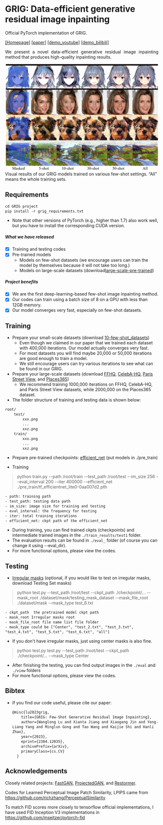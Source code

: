 # GRIG: Data-efficient generative residual image inpainting
Official PyTorch implementation of GRIG.

[[Homepage]](https://longlongaaago.github.io/GRIG_few_shot_inpainting/)
[[paper]](https://arxiv.org/abs/2304.12035)
[[demo_youtube]](https://www.youtube.com/watch?v=czB3VAwhB0o)
[[demo_bilibili]](https://player.bilibili.com/player.html?aid=358757940&bvid=BV13X4y1n7T8&cid=1206882830&p=1)

<div style="text-align: justify"> We present a novel data-efficient generative residual image inpainting method that produces high-quality inpainting results. </div>

![Performance](./imgs/teaser.png)
Visual results of our GRIG models trained on various few-shot settings. “All” means the whole training sets.


## Requirements 
```
cd GRIG project
pip install -r grig_requirements.txt
```
- Note that other versions of PyTorch (e.g., higher than 1.7) also work well, but you have to install the corresponding CUDA version. 

##### What we have released
- [x] Training and testing codes
- [x] Pre-trained models 
  - Models on few-shot datasets (we encourage users can train the model by themselves because it will not take too long.)
  - Models on large-scale datasets (download[large-scale-pre-trained](https://drive.google.com/drive/folders/1aEfGKuC0ozuLmkIAEF9Pa2LbBbkcf6dy?usp=sharing))  

##### Project benefits
- [x] We are the first deep-learning-based few-shot image inpainting method.
- [x] Our codes can train using a batch size of 8 on a GPU with less than 12GB memory.
- [x] Our model converges very fast, especially on few-shot datasets.

## Training
- Prepare your small-scale datasets (download [10-few-shot_datasets](https://drive.google.com/file/d/1fb7xRzGL5YMieZl-y7Qr5qs3MU9tfIuk/view?usp=drive_link))
  - Even though we claimed in our paper that we trained each dataset with 400,000 iterations. Our model actually converges very fast.
  - For most datasets you will find maybe 20,000 or 50,000 iterations are good enough to train a model.
  - We still encourage users can try various iterations to see what can be found in our GRIG.
- Prepare your large-scale datasets (download [FFHQ](https://github.com/NVlabs/ffhq-dataset), [CelebA-HQ](https://github.com/tkarras/progressive_growing_of_gans), [Paris Street View](https://github.com/pathak22/context-encoder/issues/24), and [Places365](https://paperswithcode.com/dataset/places365))
  - We recommend training 1000,000 iterations on FFHQ, CelebA-HQ, and Paris Street View datasets, while 2000,000 on the Places365 dataset.
- The folder structure of training and testing data is shown below:  
```
root/
    test/
        xxx.png
        ...
        xxz.png
    train/
        xxx.png
        ...
        xxz.png
```
- Prepare pre-trained checkpoints:
[efficient_net](https://drive.google.com/file/d/1dCPhCci3mh9MQ4it2NtQ44Lu-XeuSmDG/view?usp=sharing) (put models in ./pre_train)


- Training
> python train.py --path /root/train --test_path /root/test
--im_size 256 --eval_interval 200 --iter 400000 --efficient_net ./pre_train/tf_efficientnet_lite0-0aa007d2.pth

```
- path: training path
- test_path: testing data path
- im_size: image size for training and testing
- eval_interval: the frequency for testing 
- iter: total training iterations
- efficient_net: ckpt path of the efficient_net
```
- During training, you can find trained ckpts (checkpoints) and intermediate trained images in  the ```./train_results/test1``` folder.
- The evaluation results can be found in ```./eval_``` folder (of course you can change it using --eval_dir).
- For more functional options, please view the codes.



## Testing 
- [Irregular masks](https://nv-adlr.github.io/publication/partialconv-inpainting) (optional, if you would like to test on irregular masks, download Testing Set masks)
> python test.py --test_path /root/test  --ckpt_path ./checkpoint/...
--mask_root ./dataset/mask/testing_mask_dataset
--mask_file_root ./dataset/mask
--mask_type test_6.txt

```
- ckpt_path  the pretrained model ckpt path
- mask_root Irregular masks root
- mask_file_root file name list file folder
- mask_type could be ["Center", "test_2.txt", "test_3.txt", "test_4.txt", "test_5.txt", "test_6.txt", "all"]
```
- If you don't have irregular masks, just using center masks is also fine.
> python test.py test.py --test_path /root/test  --ckpt_path ./checkpoint/...
--mask_type Center

- After finishing the testing, you can find output images in the ```./eval``` and ```./view``` folders
- For more functional options, please view the codes.

## Bibtex
- If you find our code useful, please cite our paper:
  ```
  @misc{lu2023grig,
      title={GRIG: Few-Shot Generative Residual Image Inpainting}, 
      author={Wanglong Lu and Xianta Jiang and Xiaogang Jin and Yong-Liang Yang and Minglun Gong and Tao Wang and Kaijie Shi and Hanli Zhao},
      year={2023},
      eprint={2304.12035},
      archivePrefix={arXiv},
      primaryClass={cs.CV}
    }
  ```
## Acknowledgements
Closely related projects:
[FastGAN](https://github.com/odegeasslbc/FastGAN-pytorch),
[ProjectedGAN](https://github.com/autonomousvision/projected-gan), and [Restormer](https://github.com/swz30/Restormer).

Codes for Learned Perceptual Image Patch Similarity, LPIPS came from https://github.com/richzhang/PerceptualSimilarity

To match FID scores more closely to tensorflow official implementations, I have used FID Inception V3 implementations in https://github.com/mseitzer/pytorch-fid

